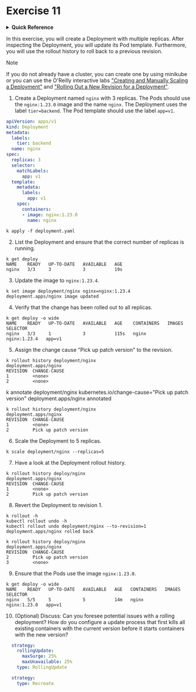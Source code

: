 # Exercise 11

<details>
<summary><b>Quick Reference</b></summary>
<p>

* Namespace: `default`<br>
* Documentation: [Deployments](https://kubernetes.io/docs/concepts/workloads/controllers/deployment/), [ReplicaSets](https://kubernetes.io/docs/concepts/workloads/controllers/replicaset/), [Pods](https://kubernetes.io/docs/concepts/workloads/pods/)

</p>
</details>

In this exercise, you will create a Deployment with multiple replicas. After inspecting the Deployment, you will update its Pod template. Furthermore, you will use the rollout history to roll back to a previous revision.

> [!NOTE]
> If you do not already have a cluster, you can create one by using minikube or you can use the O'Reilly interactive labs ["Creating and Manually Scaling a Deployment"](https://learning.oreilly.com/scenarios/creating-and-manually/9781098164010/) and ["Rolling Out a New Revision for a Deployment"](https://learning.oreilly.com/scenarios/rolling-out-a/9781098164027/).

1. Create a Deployment named `nginx` with 3 replicas. The Pods should use the `nginx:1.23.0` image and the name `nginx`. The Deployment uses the label `tier=backend`. The Pod template should use the label `app=v1`.

```yaml
apiVersion: apps/v1
kind: Deployment
metadata:
  labels:
    tier: backend
  name: nginx
spec:
  replicas: 3
  selector:
    matchLabels:
      app: v1
  template:
    metadata:
      labels:
        app: v1
    spec:
      containers:
      - image: nginx:1.23.0
        name: nginx
```
```
k apply -f deployment.yaml
```

2. List the Deployment and ensure that the correct number of replicas is running.

```
k get deploy
NAME    READY   UP-TO-DATE   AVAILABLE   AGE
nginx   3/3     3            3           19s
```

3. Update the image to `nginx:1.23.4`.

```
k set image deployment/nginx nginx=nginx:1.23.4
deployment.apps/nginx image updated
```

4. Verify that the change has been rolled out to all replicas.

```
k get deploy -o wide
NAME    READY   UP-TO-DATE   AVAILABLE   AGE    CONTAINERS   IMAGES         SELECTOR
nginx   3/3     1            3           115s   nginx        nginx:1.23.4   app=v1
```

5. Assign the change cause "Pick up patch version" to the revision.

```
k rollout history deployment/nginx
deployment.apps/nginx 
REVISION  CHANGE-CAUSE
1         <none>
2         <none>
```

k annotate deployment/nginx kubernetes.io/change-cause="Pick up patch version"
deployment.apps/nginx annotated

```
k rollout history deployment/nginx                                            
deployment.apps/nginx 
REVISION  CHANGE-CAUSE
1         <none>
2         Pick up patch version
```

6. Scale the Deployment to 5 replicas.

```
k scale deployment/nginx --replicas=5
```

7. Have a look at the Deployment rollout history.

```
k rollout history deploy/nginx   
deployment.apps/nginx 
REVISION  CHANGE-CAUSE
1         <none>
2         Pick up patch version
```

8. Revert the Deployment to revision 1.

```
k rollout -h
kubectl rollout undo -h 
kubectl rollout undo deployment/nginx --to-revision=1
deployment.apps/nginx rolled back

k rollout history deploy/nginx             
deployment.apps/nginx 
REVISION  CHANGE-CAUSE
2         Pick up patch version
3         <none>
```

9. Ensure that the Pods use the image `nginx:1.23.0`.

```
k get deploy -o wide
NAME    READY   UP-TO-DATE   AVAILABLE   AGE   CONTAINERS   IMAGES         SELECTOR
nginx   5/5     5            5           14m   nginx        nginx:1.23.0   app=v1
```

10. (Optional) Discuss: Can you foresee potential issues with a rolling deployment? How do you configure a update process that first kills all existing containers with the current version before it starts containers with the new version?

```yaml
  strategy:
    rollingUpdate:
      maxSurge: 25%
      maxUnavailable: 25%
    type: RollingUpdate
```

```yaml
  strategy:
    type: Recreate
```
